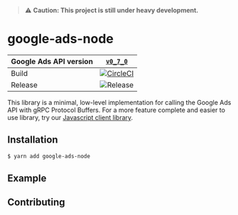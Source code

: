 > ⚠️ **Caution: This project is still under heavy development.**

# google-ads-node

| Google Ads API version 	| [`v0_7_0`](https://developers.google.com/google-ads/api/docs/release-notes#070_2019-01-30) |
|-|:-:|
| Build | [![CircleCI](https://circleci.com/gh/opteo/google-ads-nodes.svg?style=shield)](https://circleci.com/gh/opteo/google-ads-node) |
| Release | ![Release](https://img.shields.io/github/release/opteo/google-ads-node.svg) |



This library is a minimal, low-level implementation for calling the Google Ads API with gRPC Protocol Buffers. For a more feature complete and easier to use library, try our [Javascript client library](https://github.com/opteo/google-ads-api).

## Installation
```bash
$ yarn add google-ads-node
```

## Example

## Contributing
